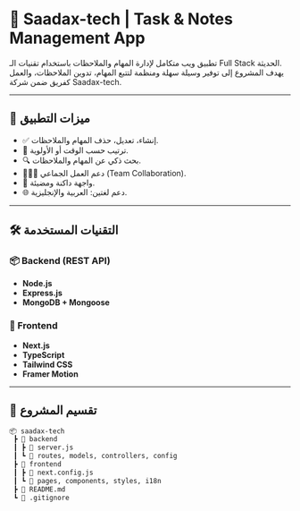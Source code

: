 # 📌 Saadax-tech | Task & Notes Management App

تطبيق ويب متكامل لإدارة المهام والملاحظات باستخدام تقنيات الـ Full Stack الحديثة.  
يهدف المشروع إلى توفير وسيلة سهلة ومنظمة لتتبع المهام، تدوين الملاحظات، والعمل كفريق ضمن شركة Saadax-tech.

---

## 🚀 ميزات التطبيق

- ✅ إنشاء، تعديل، حذف المهام والملاحظات.
- 📅 ترتيب حسب الوقت أو الأولوية.
- 🔍 بحث ذكي عن المهام والملاحظات.
- 🧑‍🤝‍🧑 دعم العمل الجماعي (Team Collaboration).
- 🌙 واجهة داكنة ومضيئة.
- 🌐 دعم لغتين: العربية والإنجليزية.

---

## 🛠️ التقنيات المستخدمة

### 📦 Backend (REST API)
- **Node.js**
- **Express.js**
- **MongoDB + Mongoose**

### 🎨 Frontend
- **Next.js**
- **TypeScript**
- **Tailwind CSS**
- **Framer Motion**

---

## 🧩 تقسيم المشروع

```bash
📦 saadax-tech
 ┣ 📂 backend
 ┃ ┣ 📜 server.js
 ┃ ┗ 📂 routes, models, controllers, config
 ┣ 📂 frontend
 ┃ ┣ 📜 next.config.js
 ┃ ┗ 📂 pages, components, styles, i18n
 ┣ 📜 README.md
 ┗ 📜 .gitignore
